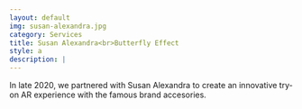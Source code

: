 ```yaml
---
layout: default
img: susan-alexandra.jpg
category: Services
title: Susan Alexandra<br>Butterfly Effect
style: a
description: |
---
```

  In late 2020, we partnered with Susan Alexandra to create an innovative try-on AR experience with the famous brand accesories. 